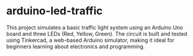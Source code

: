 # arduino-led-traffic
This project simulates a basic traffic light system using an Arduino Uno board and three LEDs (Red, Yellow, Green). The circuit is built and tested using Tinkercad, a web-based Arduino simulator, making it ideal for beginners learning about electronics and programming.
